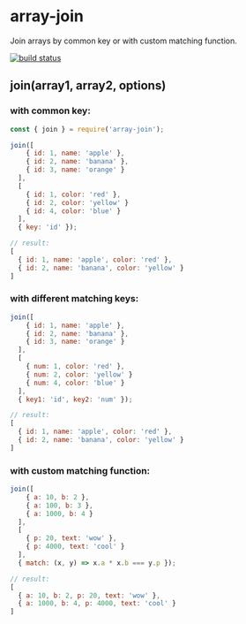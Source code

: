 # array-join
Join arrays by common key or with custom matching function.

[![build status](https://img.shields.io/travis/iredchuk/array-join/master.svg?style=flat-square)](https://travis-ci.org/iredchuk/array-join)

## join(array1, array2, options)
### with common key:
~~~js
const { join } = require('array-join');

join([
    { id: 1, name: 'apple' },
    { id: 2, name: 'banana' },
    { id: 3, name: 'orange' }
  ],
  [
    { id: 1, color: 'red' },
    { id: 2, color: 'yellow' }
    { id: 4, color: 'blue' }
  ],
  { key: 'id' });

// result:
[
  { id: 1, name: 'apple', color: 'red' },
  { id: 2, name: 'banana', color: 'yellow' }
]
~~~

### with different matching keys:
~~~js
join([
    { id: 1, name: 'apple' },
    { id: 2, name: 'banana' },
    { id: 3, name: 'orange' }
  ],
  [
    { num: 1, color: 'red' },
    { num: 2, color: 'yellow' }
    { num: 4, color: 'blue' }
  ],
  { key1: 'id', key2: 'num' });

// result:
[
  { id: 1, name: 'apple', color: 'red' },
  { id: 2, name: 'banana', color: 'yellow' }
]
~~~

### with custom matching function:
~~~js
join([
    { a: 10, b: 2 },
    { a: 100, b: 3 },
    { a: 1000, b: 4 }
  ],
  [
    { p: 20, text: 'wow' },
    { p: 4000, text: 'cool' }
  ],
  { match: (x, y) => x.a * x.b === y.p });

// result:
[
  { a: 10, b: 2, p: 20, text: 'wow' },
  { a: 1000, b: 4, p: 4000, text: 'cool' }
]
~~~
